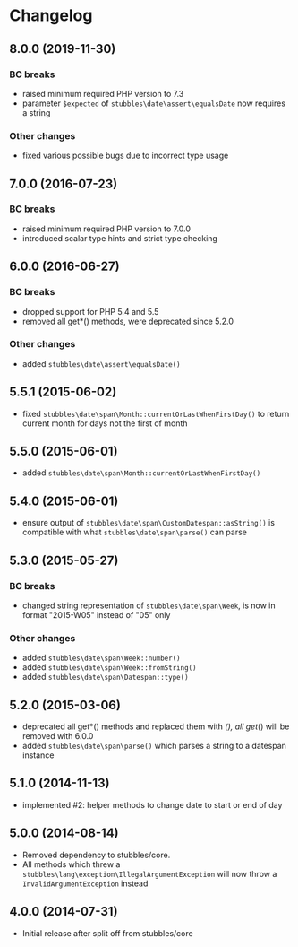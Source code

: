 # Changelog

## 8.0.0 (2019-11-30)

### BC breaks

* raised minimum required PHP version to 7.3
* parameter `$expected` of `stubbles\date\assert\equalsDate` now requires a string

### Other changes

* fixed various possible bugs due to incorrect type usage

## 7.0.0 (2016-07-23)

### BC breaks

* raised minimum required PHP version to 7.0.0
* introduced scalar type hints and strict type checking

## 6.0.0 (2016-06-27)

### BC breaks

* dropped support for PHP 5.4 and 5.5
* removed all get*() methods, were deprecated since 5.2.0

### Other changes

* added `stubbles\date\assert\equalsDate()`

## 5.5.1 (2015-06-02)

* fixed `stubbles\date\span\Month::currentOrLastWhenFirstDay()` to return current month for days not the first of month

## 5.5.0 (2015-06-01)

* added `stubbles\date\span\Month::currentOrLastWhenFirstDay()`

## 5.4.0 (2015-06-01)

* ensure output of `stubbles\date\span\CustomDatespan::asString()` is compatible with what `stubbles\date\span\parse()` can parse

## 5.3.0 (2015-05-27)

### BC breaks

* changed string representation of `stubbles\date\span\Week`, is now in format "2015-W05" instead of "05" only

### Other changes

* added `stubbles\date\span\Week::number()`
* added `stubbles\date\span\Week::fromString()`
* added `stubbles\date\span\Datespan::type()`

## 5.2.0 (2015-03-06)

* deprecated all get*() methods and replaced them with *(), all get*() will be removed with 6.0.0
* added `stubbles\date\span\parse()` which parses a string to a datespan instance

## 5.1.0 (2014-11-13)

* implemented #2: helper methods to change date to start or end of day

## 5.0.0 (2014-08-14)

* Removed dependency to stubbles/core.
* All methods which threw a `stubbles\lang\exception\IllegalArgumentException` will now throw a `InvalidArgumentException` instead

## 4.0.0 (2014-07-31)

* Initial release after split off from stubbles/core
